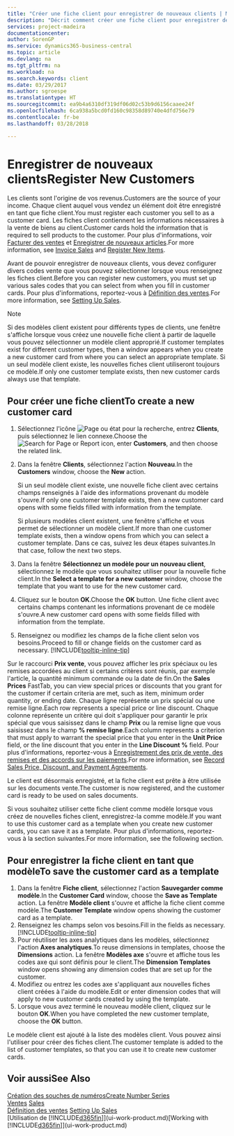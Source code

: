 ```yaml
---
title: "Créer une fiche client pour enregistrer de nouveaux clients | Microsoft Docs"
description: "Décrit comment créer une fiche client pour enregistrer des informations sur chaque nouveau client ou client auquel vous vendez."
services: project-madeira
documentationcenter: 
author: SorenGP
ms.service: dynamics365-business-central
ms.topic: article
ms.devlang: na
ms.tgt_pltfrm: na
ms.workload: na
ms.search.keywords: client
ms.date: 03/29/2017
ms.author: sgroespe
ms.translationtype: HT
ms.sourcegitcommit: ea9b4a6310df319df06d02c53b9d6156caaee24f
ms.openlocfilehash: 6ca938a5bcd0fd160c98358d89740e4dfd756e79
ms.contentlocale: fr-be
ms.lasthandoff: 03/28/2018

---
```

# <a name="register-new-customers"></a><span data-ttu-id="d3a4f-103">Enregistrer de nouveaux clients</span><span class="sxs-lookup"><span data-stu-id="d3a4f-103">Register New Customers</span></span>
<span data-ttu-id="d3a4f-104">Les clients sont l'origine de vos revenus.</span><span class="sxs-lookup"><span data-stu-id="d3a4f-104">Customers are the source of your income.</span></span> <span data-ttu-id="d3a4f-105">Chaque client auquel vous vendez un élément doit être enregistré en tant que fiche client.</span><span class="sxs-lookup"><span data-stu-id="d3a4f-105">You must register each customer you sell to as a customer card.</span></span> <span data-ttu-id="d3a4f-106">Les fiches client contiennent les informations nécessaires à la vente de biens au client.</span><span class="sxs-lookup"><span data-stu-id="d3a4f-106">Customer cards hold the information that is required to sell products to the customer.</span></span> <span data-ttu-id="d3a4f-107">Pour plus d'informations, voir [Facturer des ventes](sales-how-invoice-sales.md) et [Enregistrer de nouveaux articles](inventory-how-register-new-items.md).</span><span class="sxs-lookup"><span data-stu-id="d3a4f-107">For more information, see [Invoice Sales](sales-how-invoice-sales.md) and [Register New Items](inventory-how-register-new-items.md).</span></span>  

<span data-ttu-id="d3a4f-108">Avant de pouvoir enregistrer de nouveaux clients, vous devez configurer divers codes vente que vous pouvez sélectionner lorsque vous renseignez les fiches client.</span><span class="sxs-lookup"><span data-stu-id="d3a4f-108">Before you can register new customers, you must set up various sales codes that you can select from when you fill in customer cards.</span></span> <span data-ttu-id="d3a4f-109">Pour plus d'informations, reportez-vous à [Définition des ventes](sales-setup-sales.md).</span><span class="sxs-lookup"><span data-stu-id="d3a4f-109">For more information, see [Setting Up Sales](sales-setup-sales.md).</span></span>

> [!NOTE]  
>   <span data-ttu-id="d3a4f-110">Si des modèles client existent pour différents types de clients, une fenêtre s'affiche lorsque vous créez une nouvelle fiche client à partir de laquelle vous pouvez sélectionner un modèle client approprié.</span><span class="sxs-lookup"><span data-stu-id="d3a4f-110">If customer templates exist for different customer types, then a window appears when you create a new customer card from where you can select an appropriate template.</span></span> <span data-ttu-id="d3a4f-111">Si un seul modèle client existe, les nouvelles fiches client utiliseront toujours ce modèle.</span><span class="sxs-lookup"><span data-stu-id="d3a4f-111">If only one customer template exists, then new customer cards always use that template.</span></span>

## <a name="to-create-a-new-customer-card"></a><span data-ttu-id="d3a4f-112">Pour créer une fiche client</span><span class="sxs-lookup"><span data-stu-id="d3a4f-112">To create a new customer card</span></span>
1. <span data-ttu-id="d3a4f-113">Sélectionnez l'icône ![Page ou état pour la recherche](media/ui-search/search_small.png "icône Page ou état pour la recherche"), entrez **Clients**, puis sélectionnez le lien connexe.</span><span class="sxs-lookup"><span data-stu-id="d3a4f-113">Choose the ![Search for Page or Report](media/ui-search/search_small.png "Search for Page or Report icon") icon, enter **Customers**, and then choose the related link.</span></span>  
2. <span data-ttu-id="d3a4f-114">Dans la fenêtre **Clients**, sélectionnez l'action **Nouveau**.</span><span class="sxs-lookup"><span data-stu-id="d3a4f-114">In the **Customers** window, choose the **New** action.</span></span>

    <span data-ttu-id="d3a4f-115">Si un seul modèle client existe, une nouvelle fiche client avec certains champs renseignés à l'aide des informations provenant du modèle s'ouvre.</span><span class="sxs-lookup"><span data-stu-id="d3a4f-115">If only one customer template exists, then a new customer card opens with some fields filled with information from the template.</span></span>

    <span data-ttu-id="d3a4f-116">Si plusieurs modèles client existent, une fenêtre s'affiche et vous permet de sélectionner un modèle client.</span><span class="sxs-lookup"><span data-stu-id="d3a4f-116">If more than one customer template exists, then a window opens from which you can select a customer template.</span></span> <span data-ttu-id="d3a4f-117">Dans ce cas, suivez les deux étapes suivantes.</span><span class="sxs-lookup"><span data-stu-id="d3a4f-117">In that case, follow the next two steps.</span></span>
3. <span data-ttu-id="d3a4f-118">Dans la fenêtre **Sélectionnez un modèle pour un nouveau client**, sélectionnez le modèle que vous souhaitez utiliser pour la nouvelle fiche client.</span><span class="sxs-lookup"><span data-stu-id="d3a4f-118">In the **Select a template for a new customer** window, choose the template that you want to use for the new customer card.</span></span>
4. <span data-ttu-id="d3a4f-119">Cliquez sur le bouton **OK**.</span><span class="sxs-lookup"><span data-stu-id="d3a4f-119">Choose the **OK** button.</span></span> <span data-ttu-id="d3a4f-120">Une fiche client avec certains champs contenant les informations provenant de ce modèle s'ouvre.</span><span class="sxs-lookup"><span data-stu-id="d3a4f-120">A new customer card opens with some fields filled with information from the template.</span></span>  
5. <span data-ttu-id="d3a4f-121">Renseignez ou modifiez les champs de la fiche client selon vos besoins.</span><span class="sxs-lookup"><span data-stu-id="d3a4f-121">Proceed to fill or change fields on the customer card as necessary.</span></span> [!INCLUDE[tooltip-inline-tip](includes/tooltip-inline-tip_md.md)]

<span data-ttu-id="d3a4f-122">Sur le raccourci **Prix vente**, vous pouvez afficher les prix spéciaux ou les remises accordées au client si certains critères sont réunis, par exemple l'article, la quantité minimum commande ou la date de fin.</span><span class="sxs-lookup"><span data-stu-id="d3a4f-122">On the **Sales Prices** FastTab, you can view special prices or discounts that you grant for the customer if certain criteria are met, such as item, minimum order quantity, or ending date.</span></span> <span data-ttu-id="d3a4f-123">Chaque ligne représente un prix spécial ou une remise ligne.</span><span class="sxs-lookup"><span data-stu-id="d3a4f-123">Each row represents a special price or line discount.</span></span> <span data-ttu-id="d3a4f-124">Chaque colonne représente un critère qui doit s'appliquer pour garantir le prix spécial que vous saisissez dans le champ **Prix** ou la remise ligne que vous saisissez dans le champ **% remise ligne**.</span><span class="sxs-lookup"><span data-stu-id="d3a4f-124">Each column represents a criterion that must apply to warrant the special price that you enter in the **Unit Price** field, or the line discount that you enter in the **Line Discount %** field.</span></span> <span data-ttu-id="d3a4f-125">Pour plus d'informations, reportez-vous à [Enregistrement des prix de vente, des remises et des accords sur les paiements](sales-how-record-sales-price-discount-payment-agreements.md).</span><span class="sxs-lookup"><span data-stu-id="d3a4f-125">For more information, see [Record Sales Price, Discount, and Payment Agreements](sales-how-record-sales-price-discount-payment-agreements.md).</span></span>

<span data-ttu-id="d3a4f-126">Le client est désormais enregistré, et la fiche client est prête à être utilisée sur les documents vente.</span><span class="sxs-lookup"><span data-stu-id="d3a4f-126">The customer is now registered, and the customer card is ready to be used on sales documents.</span></span>

<span data-ttu-id="d3a4f-127">Si vous souhaitez utiliser cette fiche client comme modèle lorsque vous créez de nouvelles fiches client, enregistrez-la comme modèle.</span><span class="sxs-lookup"><span data-stu-id="d3a4f-127">If you want to use this customer card as a template when you create new customer cards, you can save it as a template.</span></span> <span data-ttu-id="d3a4f-128">Pour plus d'informations, reportez-vous à la section suivantes.</span><span class="sxs-lookup"><span data-stu-id="d3a4f-128">For more information, see the following section.</span></span>

## <a name="to-save-the-customer-card-as-a-template"></a><span data-ttu-id="d3a4f-129">Pour enregistrer la fiche client en tant que modèle</span><span class="sxs-lookup"><span data-stu-id="d3a4f-129">To save the customer card as a template</span></span>
1. <span data-ttu-id="d3a4f-130">Dans la fenêtre **Fiche client**, sélectionnez l'action **Sauvegarder comme modèle**.</span><span class="sxs-lookup"><span data-stu-id="d3a4f-130">In the **Customer Card** window, choose the **Save as Template** action.</span></span> <span data-ttu-id="d3a4f-131">La fenêtre **Modèle client** s'ouvre et affiche la fiche client comme modèle.</span><span class="sxs-lookup"><span data-stu-id="d3a4f-131">The **Customer Template** window opens showing the customer card as a template.</span></span>
2. <span data-ttu-id="d3a4f-132">Renseignez les champs selon vos besoins.</span><span class="sxs-lookup"><span data-stu-id="d3a4f-132">Fill in the fields as necessary.</span></span> [!INCLUDE[tooltip-inline-tip](includes/tooltip-inline-tip_md.md)]
3. <span data-ttu-id="d3a4f-133">Pour réutiliser les axes analytiques dans les modèles, sélectionnez l'action **Axes analytiques**.</span><span class="sxs-lookup"><span data-stu-id="d3a4f-133">To reuse dimensions in templates, choose the **Dimensions** action.</span></span> <span data-ttu-id="d3a4f-134">La fenêtre **Modèles axe** s'ouvre et affiche tous les codes axe qui sont définis pour le client.</span><span class="sxs-lookup"><span data-stu-id="d3a4f-134">The **Dimension Templates** window opens showing any dimension codes that are set up for the customer.</span></span>
4. <span data-ttu-id="d3a4f-135">Modifiez ou entrez les codes axe s'appliquant aux nouvelles fiches client créées à l'aide du modèle.</span><span class="sxs-lookup"><span data-stu-id="d3a4f-135">Edit or enter dimension codes that will apply to new customer cards created by using the template.</span></span>  
5. <span data-ttu-id="d3a4f-136">Lorsque vous avez terminé le nouveau modèle client, cliquez sur le bouton **OK**.</span><span class="sxs-lookup"><span data-stu-id="d3a4f-136">When you have completed the new customer template, choose the **OK** button.</span></span>

<span data-ttu-id="d3a4f-137">Le modèle client est ajouté à la liste des modèles client. Vous pouvez ainsi l'utiliser pour créer des fiches client.</span><span class="sxs-lookup"><span data-stu-id="d3a4f-137">The customer template is added to the list of customer templates, so that you can use it to create new customer cards.</span></span>

## <a name="see-also"></a><span data-ttu-id="d3a4f-138">Voir aussi</span><span class="sxs-lookup"><span data-stu-id="d3a4f-138">See Also</span></span>
[<span data-ttu-id="d3a4f-139">Création des souches de numéros</span><span class="sxs-lookup"><span data-stu-id="d3a4f-139">Create Number Series</span></span>](ui-create-number-series.md)  
<span data-ttu-id="d3a4f-140">[Ventes](sales-manage-sales.md)  </span><span class="sxs-lookup"><span data-stu-id="d3a4f-140">[Sales](sales-manage-sales.md)  </span></span>  
<span data-ttu-id="d3a4f-141">[Définition des ventes](sales-setup-sales.md)  </span><span class="sxs-lookup"><span data-stu-id="d3a4f-141">[Setting Up Sales](sales-setup-sales.md)  </span></span>  
<span data-ttu-id="d3a4f-142">[Utilisation de [!INCLUDE[d365fin](includes/d365fin_md.md)]](ui-work-product.md)</span><span class="sxs-lookup"><span data-stu-id="d3a4f-142">[Working with [!INCLUDE[d365fin](includes/d365fin_md.md)]](ui-work-product.md)</span></span>

